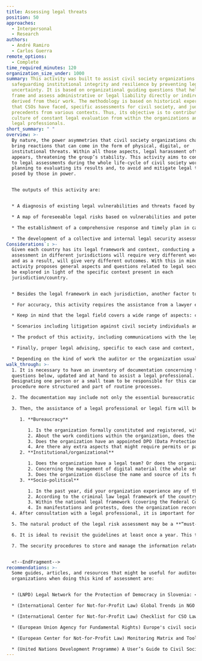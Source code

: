 ```yaml
---
title: Assessing legal threats
position: 50
approaches:
  - Interpersonal
  - Research
authors:
  - André Ramiro
  - Carlos Guerra
remote_options:
  - Complete
time_required_minutes: 120
organization_size_under: 1000
summary: This activity was built to assist civil society organizations (CSOs) in
  safeguarding institutional integrity and resilience by preventing legal
  uncertainty. It is based on organizational guiding questions that help better
  frame and assess administrative or legal liability directly or indirectly
  derived from their work. The methodology is based on historical experiences
  that CSOs have faced, specific assessments for civil society, and judicial
  precedents from various contexts. Thus, its objective is to contribute to a
  culture of constant legal evaluation from within the organizations and with
  legal professionals.
short_summary: " "
overview: >-
  By nature, the power asymmetries that civil society organizations challenge
  bring reactions that can come in the form of physical, digital, or
  institutional threats. Within all those aspects, legal harassment often
  appears, threatening the group’s stability. This activity aims to contribute
  to legal assessments during the whole life-cycle of civil society work, from
  planning to evaluating its results and, to avoid and mitigate legal threats
  posed by those in power. 


  The outputs of this activity are:


  * A diagnosis of existing legal vulnerabilities and threats faced by the organization.

  * A map of foreseeable legal risks based on vulnerabilities and potentialities of the organization.

  * The establishment of a comprehensive response and timely plan in case of incidents involving legal threats to the organization.

  * The development of a collective and internal legal security assessment.
Considerations`: >-
  Given each country has its legal framework and context, conducting a legal
  assessment in different jurisdictions will require very different workflows
  and as a result, will give very different outcomes. With this in mind, the
  activity proposes general aspects and questions related to legal security to
  be explored in light of the specific context present in each
  jurisdiction/country.


  * Besides the legal framework in each jurisdiction, another factor to consider is the status of the rule of law. For instance, in some countries, regardless of the legitimate nature of CSOs and activism in general, the law is enforced discretionarily to criminalize and persecute these activities. This might result in higher levels of uncertainty but will make visible other aspects of security that should be addressed the same. Conducting more expanded threat assessment exercises would complement and help kickstart this activity.

  * For accuracy, this activity requires the assistance from a lawyer expert in the local jurisdiction to advise, especially in the legal landscape, key regulations, state of the rule of law, and enforcement related to the operations of CSOs.

  * Keep in mind that the legal field covers a wide range of aspects: criminal law, taxes, labor, etc. So, try to cover as many of them as possible.

  * Scenarios including litigation against civil society individuals and organizations also encompass sensitive political contexts, not only in less democratic regimes and dictatorships but also in “established democracies”. Political figures can be put on the spotlight because of civil society investigations, which can trigger a legal reaction of authorities for political reasons. As a result, being prepared for these situations is also part of risk assessments, including those of a legal nature. So, there is no “fault” or irresponsibility if a CSO is being sued because of its work, even though it is important to cultivate organizational awareness.

  * The product of this activity, including communications with the legal professional, will contain sensitive information that can put the organization at risk if accessed by adversaries. With this in mind, these outcomes must be sufficiently secured by digital controls (such as encryption, secure passwords, and authentication) and have their access restricted to authorized personnel only. 

  * Finally, proper legal advising, specific to each case and context, is essential. As a result, although a legal risk assessment culture has to be built within a CSO, seeking advice and legal consultation with a law professional is the basic response and expected institutional reaction when facing a legal threat. Meanwhile, CSOs can better organize themselves to give law professionals the proper informational resources.

  * Depending on the kind of work the auditor or the organization usually does, and the level of experience they have from previous experiences with legal threats and strategies, it might be possible that any of them feel the capacity to conduct parts of this activity on their own. In that case, keep in mind that many components of the regulatory framework and/or its enforcement might have changed from previous experiences, so proceed at your own risk. If possible, refer to a professional lawyer with knowledge of the different aspects covered in this activity.
walk_through: >-
  1. It is necessary to have an inventory of documentation concerning the
  questions below, updated and at hand to assist a legal professional.
  Designating one person or a small team to be responsible for this can make the
  procedure more structured and part of routine processes.

  2. The documentation may include not only the essential bureaucratic material, such as statutory documents but also the initial risk assessments made by the CSO, establishing avoidable and inherent risks to the organization based on the questions below. Conversations and interviews with other partner CSOs might be helpful to give more input to this internal job, making it more complete.

  3. Then, the assistance of a legal professional or legal firm will be fundamental. The CSO will be able to comprehensively understand their legal status according to their unique jurisdiction. The duty of the legal professional is to help the organization walk through the country's legal framework, enhancing the risk assessment with legal certainty. If that is the situation, the responsible person or team within the CSO will be responsible for updating the documentation regarding the assessment and be the contact point with the legal professional. Some guiding questions for this stage are:

     1. **Bureaucracy**

        1. Is the organization formally constituted and registered, with the legal requirements in place, such as an updated statute and eventual fees and taxes duly paid?
        2. About the work conditions within the organization, does the staff have their labor rights fully guaranteed (time-off and respect for weekly working hours, and signed contract, for example)?
        3. Does the organization have an appointed DPO (Data Protection Officer)? (In case the jurisdiction requires it).
        4. Are there any extra aspects that might require permits or paid fees according to the local law (like health permits, property taxes, or activity authorizations)?
     2. **Institutional/organizational**

        1. Does the organization have a legal team? Or does the organization have institutional relationships with legal professionals focused on counseling civil society (before, during, or after a given activity or milestone)?
        2. Concerning the management of digital material (the whole set of digitized files and servers), could the leak of such material lead to damage to the honor/reputation or the propriety of someone or something (an institution, for example)?
        3. Does the organization disclose the name and source of its funding? If so, how does it happen (for example, in a specific area of the institutional website or on an annual report)? Is this disclosure necessary, or might it bring issues if done?
     3. **Socio-political**

        1. In the past year, did your organization experience any of the following: government surveillance, vandalism in its premises, judicial or administrative process or harassment, targeted cyber attacks, disinformation campaigns, or negative media reports?
        2. According to the criminal law legal framework of the country, does the organization have or once have had some activity (being a one-time action or a project, for example) that could be labeled or typified as a crime?
        3. Within the national legal framework (covering the Federal Constitution and other laws), does the organization consider the protection of CSOs work coherent and reasonable, such as their freedom of assembly and peaceful manifestation?
        4. In manifestations and protests, does the organization record its activities (by audio or video), or are usually accompanied by individuals who do that, such as journalists? 
  4. After consultation with a legal professional, it is important for all the staff of the CSO to be aware of the rules and guidelines. That can be done through an email memorandum or a personal or virtual meeting, but all the staff must be aligned and aware of the work being done.

  5. The natural product of the legal risk assessment may be a **“must-read” document with legal guidelines** for new personnel affiliated with the organization. That will keep the staff updated from the beginning, avoiding “re-work” and actual legal risks.

  6. It is ideal to revisit the guidelines at least once a year. This task can be done by the person or team responsible for it, counting on the eventual inputs of others as well, but together with a legal professional. The objective here is to adapt and re-evaluate the risk assessment according to new political and legal landscapes that are in constant change. Making it an organic part of the administrative work is central to the institutional development of the organization and accomplishment of the organization’s mission.   

  7. The security procedures to store and manage the information related to the assessment can be revised annually together with the guidelines by the responsible person or team.


  <!--EndFragment-->
recommendations: >-
  Some guides, articles, and resources that might be useful for auditors and
  organizations when doing this kind of assessment are:


  * (LNPD) Legal Network for the Protection of Democracy in Slovenia: <https://pravna-mreza.si/about-us/>

  * (International Center for Not-for-Profit Law) Global Trends in NGO Law: Assessment Tools for Measuring Civil Society’s Enabling Environment: <https://www.icnl.org/wp-content/uploads/global-ngo-law_Global-Trends-Assessment-Tools_Vol-5-Iss-1.pdf>

  * (International Center for Not-for-Profit Law) Checklist for CSO Laws: [https://www.icnl.org/wp-content/uploads/Transnational_checklisten.pdf?_ga=2.31647671.800968841.1589471556-96597088.1589471556](https://www.icnl.org/wp-content/uploads/Transnational_checklisten.pdf?_ga=2.31647671.800968841.1589471556-96597088.1589471556) 

  * (European Union Agency for Fundamental Rights) Europe's civil society: still under pressure: <https://fra.europa.eu/en/publication/2022/civic-space-2022-update> 

  * (European Center for Not-for-Profit Law) Monitoring Matrix and Toolkit on Enabling Environment for Civil Society Development: <https://ecnl.org/publications/monitoring-matrix-enabling-environment-and-toolkit> 

  * (United Nations Development Programme) A User’s Guide to Civil Society Assessment: <https://www.nzaia.org.nz/uploads/1/2/3/3/12339018/2010_undp_a-users-guide-to-civil-society-assessments_en.pdf>
---
```

